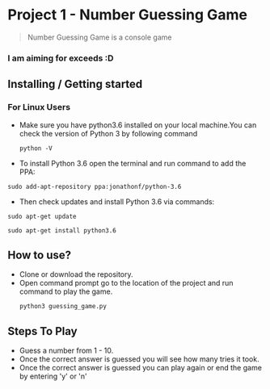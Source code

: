 # Project 1 - Number Guessing Game
> Number Guessing Game is a console game

### I am aiming for exceeds :D

## Installing / Getting started 
### For Linux Users
* Make sure you have python3.6 installed on your local machine.You can check the version of Python 3 by following command
  ```
  python -V
  ```
 * To install Python 3.6 open the terminal and run command to add the PPA:
 ```
 sudo add-apt-repository ppa:jonathonf/python-3.6
 ```
 
* Then check updates and install Python 3.6 via commands:
 ```
 sudo apt-get update

 sudo apt-get install python3.6
 ```

## How to use?
* Clone or download the repository.
* Open command prompt go to the location of the project and run command to play the game.
  ```
  python3 guessing_game.py
  ```
## Steps To Play 

* Guess a number from 1 - 10.
* Once the correct answer is guessed you will see how many tries it took.
* Once the correct answer is guessed you can play again or end the game by entering 'y' or 'n'
